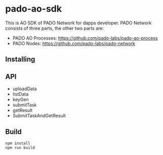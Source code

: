 # pado-ao-sdk

This is AO SDK of PADO Network for dapps developer. PADO Network consists of three parts, the other two parts are:

* PADO AO Processes: https://github.com/pado-labs/pado-ao-process
* PADO Nodes: https://github.com/pado-labs/pado-network

## Installing

## API

* uploadData
* listData
* keyGen
* submitTask
* getResult
* SubmitTaskAndGetResult

## Build

````shell
npm install
npm run build
````